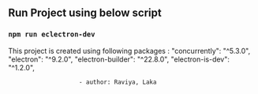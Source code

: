 ## Run Project using below script
### `npm run eclectron-dev`

This project is created using following packages : 
"concurrently": "^5.3.0",
"electron": "^9.2.0",
"electron-builder": "^22.8.0",
"electron-is-dev": "^1.2.0",

                        - author: Raviya, Laka